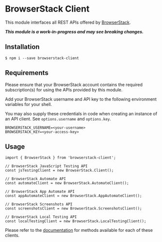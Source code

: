 
# BrowserStack Client

This module interfaces all REST APIs offered by [BrowserStack](https://www.browserstack.com).

***This module is a work-in-progress and may see breaking changes.***


## Installation
```
$ npm i --save browserstack-client
```

## Requirements

Please ensure that your BrowserStack account contains the required subscription(s) for using the APIs provided by this module.

Add your BrowserStack username and API key to the following environment variables for your shell.

You may also supply these credentials in code when creating an instance of an API client. See `options.username` and `options.key`.
```
BROWSERSTACK_USERNAME=<your-username>
BROWSERSTACK_KEY=<your-access-key>
```


## Usage

```
import { BrowserStack } from 'browserstack-client';

// BrowserStack JavaScript Testing API
const jsTestingClient = new BrowserStack.Client();

// BrowserStack Automate API
const automateClient = new BrowserStack.AutomateClient();

// BrowserStack App Automate API
const appAutomateClient = new BrowserStack.AppAutomateClient();

// BrowserStack Screenshots API
const screenshotsClient = new BrowserStack.ScreenshotsClient();

// BrowserStack Local Testing API
const localTestingClient = new BrowserStack.LocalTestingClient();
```



Please refer to the [documentation](https://shirish87.github.io/browserstack-client/api/variables/BrowserStack.html) for methods available for each of these clients.
